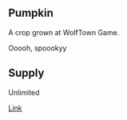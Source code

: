 ## Pumpkin

A crop grown at WolfTown Game.

Ooooh, spoookyy

## Supply

Unlimited

[Link](https://docs.sunflower-land.com/crafting-guide)
